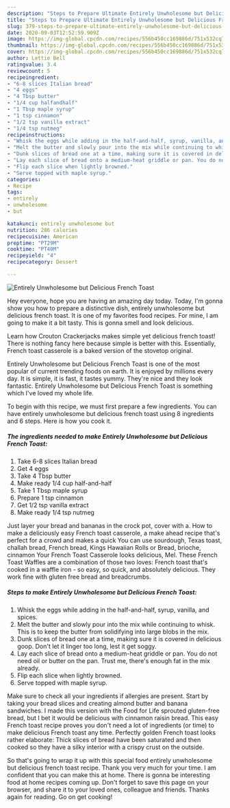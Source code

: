 ```yaml
---
description: "Steps to Prepare Ultimate Entirely Unwholesome but Delicious French Toast"
title: "Steps to Prepare Ultimate Entirely Unwholesome but Delicious French Toast"
slug: 379-steps-to-prepare-ultimate-entirely-unwholesome-but-delicious-french-toast
date: 2020-09-03T12:52:59.909Z
image: https://img-global.cpcdn.com/recipes/556b450cc169886d/751x532cq70/entirely-unwholesome-but-delicious-french-toast-recipe-main-photo.jpg
thumbnail: https://img-global.cpcdn.com/recipes/556b450cc169886d/751x532cq70/entirely-unwholesome-but-delicious-french-toast-recipe-main-photo.jpg
cover: https://img-global.cpcdn.com/recipes/556b450cc169886d/751x532cq70/entirely-unwholesome-but-delicious-french-toast-recipe-main-photo.jpg
author: Lettie Bell
ratingvalue: 3.4
reviewcount: 5
recipeingredient:
- "6-8 slices Italian bread"
- "4 eggs"
- "4 Tbsp butter"
- "1/4 cup halfandhalf"
- "1 Tbsp maple syrup"
- "1 tsp cinnamon"
- "1/2 tsp vanilla extract"
- "1/4 tsp nutmeg"
recipeinstructions:
- "Whisk the eggs while adding in the half-and-half, syrup, vanilla, and spices."
- "Melt the butter and slowly pour into the mix while continuing to whisk. This is to keep the butter from solidifying into large blobs in the mix."
- "Dunk slices of bread one at a time, making sure it is covered in delicious goop. Don&#39;t let it linger too long, lest it get soggy."
- "Lay each slice of bread onto a medium-heat griddle or pan. You do not need oil or butter on the pan. Trust me, there&#39;s enough fat in the mix already."
- "Flip each slice when lightly browned."
- "Serve topped with maple syrup."
categories:
- Recipe
tags:
- entirely
- unwholesome
- but

katakunci: entirely unwholesome but 
nutrition: 286 calories
recipecuisine: American
preptime: "PT29M"
cooktime: "PT40M"
recipeyield: "4"
recipecategory: Dessert

---
```



![Entirely Unwholesome but Delicious French Toast](https://img-global.cpcdn.com/recipes/556b450cc169886d/751x532cq70/entirely-unwholesome-but-delicious-french-toast-recipe-main-photo.jpg)

Hey everyone, hope you are having an amazing day today. Today, I'm gonna show you how to prepare a distinctive dish, entirely unwholesome but delicious french toast. It is one of my favorites food recipes. For mine, I am going to make it a bit tasty. This is gonna smell and look delicious.

Learn how Crouton Crackerjacks makes simple yet delicious french toast! There is nothing fancy here because simple is better with this. Essentially, French toast casserole is a baked version of the stovetop original.

Entirely Unwholesome but Delicious French Toast is one of the most popular of current trending foods on earth. It is enjoyed by millions every day. It is simple, it is fast, it tastes yummy. They're nice and they look fantastic. Entirely Unwholesome but Delicious French Toast is something which I've loved my whole life.


To begin with this recipe, we must first prepare a few ingredients. You can have entirely unwholesome but delicious french toast using 8 ingredients and 6 steps. Here is how you cook it.

<!--inarticleads1-->

##### The ingredients needed to make Entirely Unwholesome but Delicious French Toast:

1. Take 6-8 slices Italian bread
1. Get 4 eggs
1. Take 4 Tbsp butter
1. Make ready 1/4 cup half-and-half
1. Take 1 Tbsp maple syrup
1. Prepare 1 tsp cinnamon
1. Get 1/2 tsp vanilla extract
1. Make ready 1/4 tsp nutmeg


Just layer your bread and bananas in the crock pot, cover with a. How to make a deliciously easy French toast casserole, a make ahead recipe that&#39;s perfect for a crowd and makes a quick You can use sourdough, Texas toast, challah bread, French bread, Kings Hawaiian Rolls or Bread, brioche, cinnamon Your French Toast Casserole looks delicious, Mel. These French Toast Waffles are a combination of those two loves: French toast that&#39;s cooked in a waffle iron - so easy, so quick, and absolutely delicious. They work fine with gluten free bread and breadcrumbs. 

<!--inarticleads2-->

##### Steps to make Entirely Unwholesome but Delicious French Toast:

1. Whisk the eggs while adding in the half-and-half, syrup, vanilla, and spices.
1. Melt the butter and slowly pour into the mix while continuing to whisk. This is to keep the butter from solidifying into large blobs in the mix.
1. Dunk slices of bread one at a time, making sure it is covered in delicious goop. Don&#39;t let it linger too long, lest it get soggy.
1. Lay each slice of bread onto a medium-heat griddle or pan. You do not need oil or butter on the pan. Trust me, there&#39;s enough fat in the mix already.
1. Flip each slice when lightly browned.
1. Serve topped with maple syrup.


Make sure to check all your ingredients if allergies are present. Start by taking your bread slices and creating almond butter and banana sandwiches. I made this version with the Food for Life sprouted gluten-free bread, but I bet it would be delicious with cinnamon raisin bread. This easy French toast recipe proves you don&#39;t need a lot of ingredients (or time) to make delicious French toast any time. Perfectly golden French toast looks rather elaborate: Thick slices of bread have been saturated and then cooked so they have a silky interior with a crispy crust on the outside. 

So that's going to wrap it up with this special food entirely unwholesome but delicious french toast recipe. Thank you very much for your time. I am confident that you can make this at home. There is gonna be interesting food at home recipes coming up. Don't forget to save this page on your browser, and share it to your loved ones, colleague and friends. Thanks again for reading. Go on get cooking!
